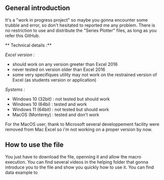 ## General introduction

It's a "work in progress project" so maybe you gonna encounter some trubble and error, so don't hesitated to reported me any problem.
There is no restriction to use and distribute the "Series Plotter" files, as long as you refer this GitHub. 

** Technical details :**

*Excel version :*
  - should work on any version greeter than Excel 2016
  - never tested on version older than Excel 2016
  - some very specifiques utility may not work on the restrained version of Excel (as students version or application)

*Systems :*
  - Windows 10 (32bit) : not tested but should work
  - Windows 10 (64bi) : tested and work
  - Windows 11 (64bit) : not tested but should work
  - MacOS (Monterey) : tested and don't work
  
  For the MacOS user, thank to Microsoft several developpement facility were removed from Mac Excel so i'm not working on a proper version by now.
  
## How to use the file 

You just have to download the file, openning it and allow the macro execution.
You can find several videos in the helping folder that gonna introduce you to the file and show you quickly how to use it.
You can find data example to 

